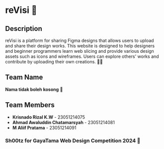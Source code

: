 # reVisi 🌟

## Description
reVisi is a platform for sharing Figma designs that allows users to upload and share their design works. This website is designed to help designers and beginner programmers learn web slicing and provide various design assets such as icons and wireframes. Users can explore others' works and contribute by uploading their own creations. 🎨✨

## Team Name
**Nama tidak boleh kosong** 🤔

## Team Members
- **Krisnado Rizal K.W** - 23051214075
- **Ahmad Awaluddin Chatamarsyah** - 23051214081 
- **M Aliif Pratama** - 23051214091 

### Sh00tz for GayaTama Web Design Competition 2024 🔫


